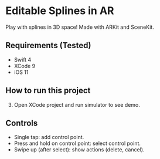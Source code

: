 Editable Splines in AR
===============================================
Play with splines in 3D space! Made with ARKit and SceneKit.

Requirements (Tested)
-----------------------------------------------
* Swift 4
* XCode 9
* iOS 11

How to run this project
-----------------------------------------------
3. Open XCode project and run simulator to see demo.

Controls
-----------------------------------------------
* Single tap: add control point.
* Press and hold on control point: select control point.
* Swipe up (after select): show actions (delete, cancel).
